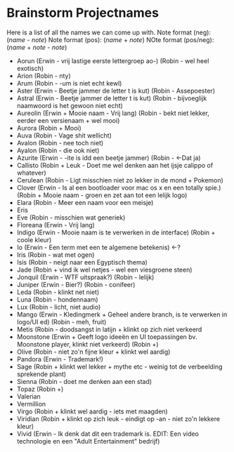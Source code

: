 Brainstorm Projectnames
=======================
Here is a list of all the names we can come up with.
Note format (neg): (*name* - *note*)
Note format (pos): (*name* + *note*)
NOte format (pos/neg): (*name* + *note* - *note*)

- Aorun (Erwin - vrij lastige eerste lettergroep ao-) (Robin - wel heel exotisch)
- Arion (Robin - nty)
- Arum (Robin - -um is niet echt kewl)
- Aster (Erwin - Beetje jammer de letter t is kut) (Robin - Assepoester)
- Astral (Erwin - Beetje jammer de letter t is kut) (Robin - bijvoeglijk naamwoord is het gewoon niet echt)
- Aureolin (Erwin + Mooie naam - Vrij lang) (Robin - bekt niet lekker, eerder een versienaam + wel mooi)
- Aurora (Robin + Mooi)
- Auva (Robin - Vage shit wellicht)
- Avalon (Robin - nee toch niet)
- Ayalon (Robin - die ook niet)
- Azurite (Erwin - -ite is idd een beetje jammer) (Robin - <-Dat ja)
- Callisto (Robin + Leuk - Doet me wel denken aan het ijsje calippo of whatever)
- Cerulean (Robin - Ligt misschien niet zo lekker in de mond + Pokemon)
- Clover (Erwin - Is al een bootloader voor mac os x en een totally spie.) (Robin + Mooie naam - groen en zet aan tot een lelijk logo)
- Elara (Robin - Meer een naam voor een meisje)
- Eris 
- Eve (Robin - misschien wat generiek)
- Floreana (Erwin - Vrij lang)
- Indigo (Erwin - Mooie naam is te verwerken in de interface) (Robin + coole kleur)
- Io (Erwin - Een term met een te algemene betekenis) <-?
- Iris (Robin - wat met ogen)
- Isis (Robin - neigt naar een Egyptisch thema)
- Jade (Robin + vind ik wel netjes - wel een viesgroene steen)
- Jonquil (Erwin - WTF uitspraak?) (Robin - lelijk)
- Juniper (Erwin - Bier?) (Robin - conifeer)
- Leda (Robin - klinkt net niet)
- Luna (Robin - hondennaam)
- Lux (Robin - licht, niet audio)
- Mango (Erwin - Kledingmerk + Geheel andere branch, is te verwerken in logo/UI ed) (Robin - meh, fruit)
- Metis (Robin - doodsangst in latijn + klinkt op zich niet verkeerd
- Moonstone (Erwin + Geeft logo ideeën en UI toepassingen bv. Moonstone player, klinkt niet verkeerd) (Robin +)
- Olive (Robin - niet zo'n fijne kleur + klinkt wel aardig)
- Pandora (Erwin - Trademark!)
- Sage (Robin + klinkt wel lekker + mythe etc - weinig tot de verbeelding sprekende plant)
- Sienna (Robin - doet me denken aan een stad)
- Topaz (Robin +)
- Valerian
- Vermillion
- Virgo (Robin + klinkt wel aardig - iets met maagden)
- Viridian (Robin + klinkt op zich leuk - eindigt op -an - niet zo'n lekkere kleur)
- Vivid (Erwin - Ik denk dat dit een trademark is. EDIT: Een video technologie en een "Adult Entertainment" bedrijf)